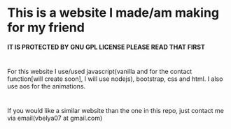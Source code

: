 # This is a website I made/am making for my friend
**IT IS PROTECTED BY GNU GPL LICENSE PLEASE READ THAT FIRST** 
#
For this website I use/used javascript(vanilla and for the contact function[will create soon], I will use nodejs), bootstrap, css and html. I also use aos for the animations.
#
If you would like a similar website than the one in this repo, just contact me via email(vbelya07 at gmail.com)
